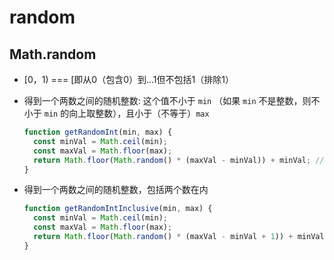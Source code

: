 # random

## Math.random

- \[0，1) === \[即从0（包含0）到...1但不包括1（排除1）

- 得到一个两数之间的随机整数: 这个值不小于 `min` （如果 `min` 不是整数，则不小于 `min` 的向上取整数），且小于（不等于）`max`

    ```js
    function getRandomInt(min, max) {
      const minVal = Math.ceil(min);
      const maxVal = Math.floor(max);
      return Math.floor(Math.random() * (maxVal - minVal)) + minVal; //不含最大值，含最小值
    }
    ```

- 得到一个两数之间的随机整数，包括两个数在内

    ```js
    function getRandomIntInclusive(min, max) {
      const minVal = Math.ceil(min);
      const maxVal = Math.floor(max);
      return Math.floor(Math.random() * (maxVal - minVal + 1)) + minVal; //含最大值，含最小值
    }
    ```
